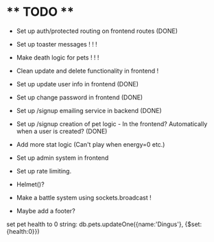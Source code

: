 # ** TODO **
- Set up auth/protected routing on frontend routes (DONE)

- Set up toaster messages ! ! !

- Make death logic for pets ! ! !

- Clean update and delete functionality in frontend !

- Set up update user info in frontend (DONE)
- Set up change password in frontend (DONE)

- Set up /signup emailing service in backend (DONE)
- Set up /signup creation of pet logic - In the frontend? Automatically when a user is created? (DONE)


- Add more stat logic (Can't play when energy=0 etc.)

- Set up admin system in frontend

- Set up rate limiting.

- Helmet()?

- Make a battle system using sockets.broadcast !

- Maybe add a footer?

set pet health to 0 string: db.pets.updateOne({name:'Dingus'}, {$set:{health:0}})